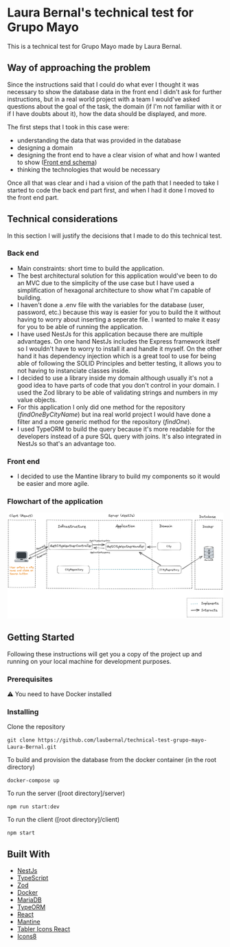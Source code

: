 # Laura Bernal's technical test for Grupo Mayo

This is a technical test for Grupo Mayo made by Laura Bernal.

## Way of approaching the problem

Since the instructions said that I could do what ever I thought it was necessary to show the database data in the front end I didn't ask for further instructions, but in a real world project with a team I would've asked questions about the goal of the task, the domain (if I'm not familiar with it or if I have doubts about it), how the data should be displayed, and more.

The first steps that I took in this case were:

- understanding the data that was provided in the database
- designing a domain
- designing the front end to have a clear vision of what and how I wanted to show ([Front end schema](/images/TechnicalTestGrupoMayoFrontEndSchema.png))
- thinking the technologies that would be necessary

Once all that was clear and i had a vision of the path that I needed to take I started to code the back end part first, and when I had it done I moved to the front end part.

## Technical considerations

In this section I will justify the decisions that I made to do this technical test.

### Back end

- Main constraints: short time to build the application.
- The best architectural solution for this application would've been to do an MVC due to the simplicity of the use case but I have used a simplification of hexagonal architecture to show what I'm capable of building.
- I haven't done a .env file with the variables for the database (user, password, etc.) because this way is easier for you to build the it without having to worry about inserting a seperate file. I wanted to make it easy for you to be able of running the application.
- I have used NestJs for this application because there are multiple advantages.
  On one hand NestJs includes the Express framework itself so I wouldn't have to worry to install it and handle it myself.
  On the other hand it has dependency injection which is a great tool to use for being able of following the SOLID Principles and better testing, it allows you to not having to instanciate classes inside.
- I decided to use a library inside my domain although usually it's not a good idea to have parts of code that you don't control in your domain. I used the Zod library to be able of validating strings and numbers in my value objects.
- For this application I only did one method for the repository (_findOneByCityName_) but ina real world project I would have done a filter and a more generic method for the repository (_findOne_).
- I used TypeORM to build the query because it's more readable for the developers instead of a pure SQL query with joins. It's also integrated in NestJs so that's an advantage too.

### Front end

- I decided to use the Mantine library to build my components so it would be easier and more agile.

### Flowchart of the application

![Flowchart of the application](/images/TechnicalTestGrupoMayoFlowchart.png 'Flowchart of the application')

## Getting Started

Following these instructions will get you a copy of the project up and running on your local machine for development purposes.

### Prerequisites

⚠ You need to have Docker installed

### Installing

Clone the repository

```
git clone https://github.com/laubernal/technical-test-grupo-mayo-Laura-Bernal.git
```

To build and provision the database from the docker container (in the root directory)

```
docker-compose up
```

To run the server ([root directory]/server)

```
npm run start:dev
```

To run the client ([root directory]/client)

```
npm start
```

## Built With

- [NestJs](https://nestjs.com/)
- [TypeScript](https://www.typescriptlang.org/)
- [Zod](https://zod.dev/)
- [Docker](https://www.docker.com/)
- [MariaDB](https://mariadb.org/)
- [TypeORM](https://typeorm.io/)
- [React](https://es.reactjs.org/)
- [Mantine](https://mantine.dev/)
- [Tabler Icons React](https://tabler-icons-react.vercel.app/)
- [Icons8](https://icons8.com/)
